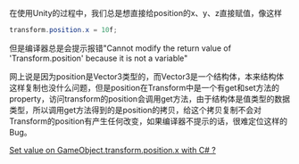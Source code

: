 在使用Unity的过程中，我们总是想直接给position的x、y、z直接赋值，像这样
```cs
transform.position.x = 10f;
```
但是编译器总是会提示报错"Cannot modify the return value of 'Transform.position' because it is not a variable"

网上说是因为position是Vector3类型的，而Vector3是一个结构体，本来结构体这样复制也没什么问题，但是position在Transform中是一个有get和set方法的property，访问transform的position会调用get方法，由于结构体是值类型的数据类型，所以调用get方法得到的是position的拷贝，给这个拷贝复制不会对Transform的position有产生任何改变，如果编译器不提示的话，很难定位这样的Bug。

[Set value on GameObject.transform.position.x with C# ?](https://forum.unity.com/threads/set-value-on-gameobject-transform-position-x-with-c.66768/)